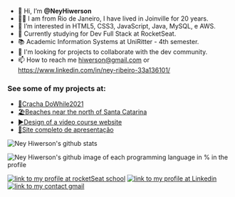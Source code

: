 - 👋 Hi, I’m **@NeyHiwerson**
- 🚶‍♂️ I am from Rio de Janeiro, I have lived in Joinville for 20 years.
- 👀 I’m interested in HTML5, CSS3, JavaScript, Java, MySQL, e AWS. 
- 🌱 Currently studying for Dev Full Stack at RocketSeat.
- 📚 Academic Information Systems at UniRitter - 4th semester.
- 💞️ I'm looking for projects to collaborate with the dev community.
- 📫 How to reach me hiwerson@gmail.com or https://www.linkedin.com/in/ney-ribeiro-33a136101/

### See some of my projects at:
* [🚀Cracha DoWhile2021](https://neyhiwerson.github.io/NLW/)
* [🏖️Beaches near the north of Santa Catarina](https://neyhiwerson.github.io/Projeto-praias-do-norte-de-Santa-Catarina/)
* [▶️Design of a video course website](https://neyhiwerson.github.io/Projeto-site/)
* [👔Site completo de apresentação](https://neyhiwerson.github.io/site-final/)

![Ney Hiwerson's github stats](https://github-readme-stats.vercel.app/api?username=NeyHiwerson&show_icons=true&theme=ocean_dark)

![Ney Hiwerson's github image of each programming language in % in the profile](https://github-readme-stats.vercel.app/api/top-langs/?username=NeyHiwerson&layout=compact&langs_count=7&theme=ocean_dark)

[![link to my profile at rocketSeat school](https://img.shields.io/badge/Perfil-RocketSeat-brightgreen)](https://app.rocketseat.com.br/me/ney-hiwerson-missias-ribeiro-06346)
[![link to my profile at Linkedin](https://img.shields.io/badge/-LinkedIn-blue?style=flat&labelColor=blue&logo=Linkedin&Color=white)](https://www.linkedin.com/in/ney-ribeiro-33a136101/)
 [![link to my contact gmail](https://img.shields.io/badge/-Gmail-red)](mailto:hiwerson@gmail.com)
<!---
NeyHiwerson/NeyHiwerson is a ✨ special ✨ repository because its `README.md` (this file) appears on your GitHub profile.
You can click the Preview link to take a look at your changes. " target="_blank
--->
